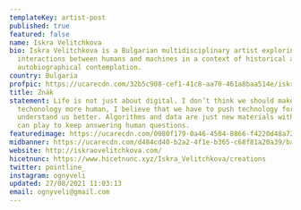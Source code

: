 ```yaml
---
templateKey: artist-post
published: true
featured: false
name: Iskra Velitchkova
bio: Iskra Velitchkova is a Bulgarian multidisciplinary artist exploring the
  interactions between humans and machines in a context of historical and
  autobiographical contemplation.
country: Bulgaria
profpic: https://ucarecdn.com/32b5c908-cef1-41c8-aa70-461a8baa514e/iskra_500c.gif
title: Znäk
statement: Life is not just about digital. I don’t think we should make
  techonology more human, I believe that we have to push technology forward to
  understand us better. Algorithms and data are just new materials with which we
  can play to keep answering human questions.
featuredimage: https://ucarecdn.com/0080f179-0a46-4504-8866-f4220d48a72c/main_page_iskra.jpg
midbanner: https://ucarecdn.com/d484cd40-b2a2-4f1e-b365-c68f81a20a39/banner_iskra1.jpg
website: http://iskraovelitchkova.com/
hicetnunc: https://www.hicetnunc.xyz/Iskra_Velitchkova/creations
twitter: pointline_
instagram: ognyveli
updated: 27/08/2021 11:03:13
email: ognyveli@gmail.com
---
```

